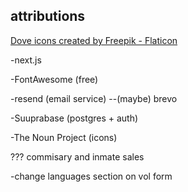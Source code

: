 ## attributions

<a href="https://www.flaticon.com/free-icons/dove" title="dove icons">Dove icons created by Freepik - Flaticon</a>

-next.js

-FontAwesome (free)

-resend (email service)
--(maybe) brevo

-Suuprabase (postgres + auth)

-The Noun Project (icons)

  ??? commisary and inmate sales

-change languages section on vol form